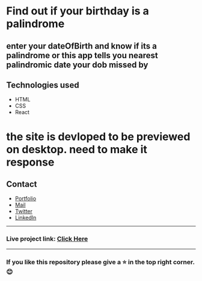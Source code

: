 # Find out if your birthday is a palindrome
enter your dateOfBirth and know if its a palindrome or this app tells you nearest palindromic date your dob missed by
---
## Technologies used
- HTML
- CSS
- React

# the site is devloped to be previewed on desktop. need to make it response

## Contact

- [Portfolio](https://saikiran-gonugunta.netlify.app "saikiran's Portfolio")
- <a href="mailto: skiran252@gmail.com">Mail</a>
- [Twitter](https://twitter.com/skiran252 "saikiran's Twitter")
- [LinkedIn](https://linkedin.com/in/saikiran-gonugunta "saikiran's LinkedIn")

---
### Live project link: [Click Here](https://skiran252-mark13.netlify.app "Palindromic Birthday")

---

### If you like this repository please give a ⭐ in the top right corner. 😊
